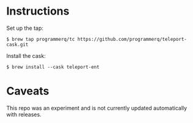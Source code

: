 # Instructions

Set up the tap:

```
$ brew tap programmerq/tc https://github.com/programmerq/teleport-cask.git
```

Install the cask:

```
$ brew install --cask teleport-ent
```

# Caveats

This repo was an experiment and is not currently updated automatically with
releases.
